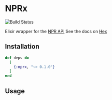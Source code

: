 # NPRx

[![Build Status](https://semaphoreci.com/api/v1/silbermm/nprx/branches/master/shields_badge.svg)](https://semaphoreci.com/silbermm/nprx)

Elixir wrapper for the [NPR API](https://dev.npr.org/api/)
See the docs on [Hex](https://hexdocs.pm/nprx)

## Installation

```elixir
def deps do
  [
    {:nprx, "~> 0.1.0"}
  ]
end
```

## Usage

